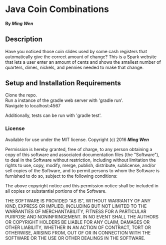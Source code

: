# Java Coin Combinations

#### By _Ming Wen_

## Description

Have you noticed those coin slides used by some cash registers that automatically give the correct amount of change? This is a Spark website that lets a user enter an amount of cents and shows the smallest number of quarters, dimes, nickels, and pennies needed to make that change. 

## Setup and Installation Requirements

  Clone the repo.  
  Run a instance of the gradle web server with 'gradle run'.  
  Navigate to localhost:4567
  
  Additionally, tests can be run with 'gradle test'.

### License

Available for use under the MIT license.
Copyright (c) 2016 **_Ming Wen_**

  Permission is hereby granted, free of charge, to any person obtaining a copy of this software and associated documentation files (the "Software"), to deal in the Software without restriction, including without limitation the rights to use, copy, modify, merge, publish, distribute, sublicense, and/or sell copies of the Software, and to permit persons to whom the Software is furnished to do so, subject to the following conditions:

  The above copyright notice and this permission notice shall be included in all copies or substantial portions of the Software.

  THE SOFTWARE IS PROVIDED "AS IS", WITHOUT WARRANTY OF ANY KIND, EXPRESS OR IMPLIED, INCLUDING BUT NOT LIMITED TO THE WARRANTIES OF MERCHANTABILITY, FITNESS FOR A PARTICULAR PURPOSE AND NONINFRINGEMENT. IN NO EVENT SHALL THE AUTHORS OR COPYRIGHT HOLDERS BE LIABLE FOR ANY CLAIM, DAMAGES OR OTHER LIABILITY, WHETHER IN AN ACTION OF CONTRACT, TORT OR OTHERWISE, ARISING FROM, OUT OF OR IN CONNECTION WITH THE SOFTWARE OR THE USE OR OTHER DEALINGS IN THE SOFTWARE.
